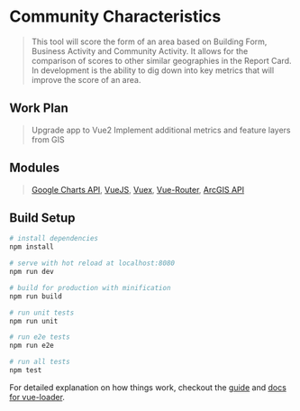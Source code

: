 # Community Characteristics

> This tool will score the form of an area based on Building Form, Business Activity and Community Activity. It allows for the comparison of scores to other similar geographies in the Report Card.  In development is the ability to dig down into key metrics that will improve the score of an area.

## Work Plan
> Upgrade app to Vue2
> Implement additional metrics and feature layers from GIS

## Modules

> [Google Charts API](https://developers.google.com/chart/), [VueJS](https://vuejs.org/), [Vuex](https://github.com/vuejs/vuex), [Vue-Router](https://github.com/vuejs/vue-router), [ArcGIS API](https://developers.arcgis.com/javascript/3/)

## Build Setup

``` bash
# install dependencies
npm install

# serve with hot reload at localhost:8080
npm run dev

# build for production with minification
npm run build

# run unit tests
npm run unit

# run e2e tests
npm run e2e

# run all tests
npm test
```

For detailed explanation on how things work, checkout the [guide](http://vuejs-templates.github.io/webpack/) and [docs for vue-loader](http://vuejs.github.io/vue-loader).
